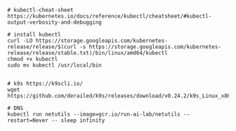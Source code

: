     # kubectl-cheat-sheet
    https://kubernetes.io/docs/reference/kubectl/cheatsheet/#kubectl-output-verbosity-and-debugging

    # install kubectl
    curl -LO https://storage.googleapis.com/kubernetes-release/release/$(curl -s https://storage.googleapis.com/kubernetes-release/release/stable.txt)/bin/linux/amd64/kubectl
    chmod +x kubectl 
    sudo mv kubectl /usr/local/bin

        
    # k9s https://k9scli.io/ 
    wget https://github.com/derailed/k9s/releases/download/v0.24.2/k9s_Linux_x86_64.tar.gz

    # DNS
    kubectl run netutils --image=gcr.io/run-ai-lab/netutils --restart=Never -- sleep infinity
